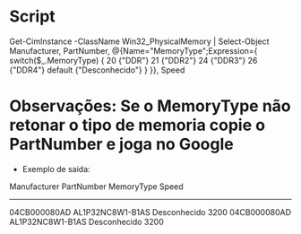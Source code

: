 # Script

Get-CimInstance -ClassName Win32_PhysicalMemory | Select-Object Manufacturer, PartNumber, @{Name="MemoryType";Expression={
    switch($_.MemoryType) {
        20 {"DDR"}
        21 {"DDR2"}
        24 {"DDR3"}
        26 {"DDR4"}
        default {"Desconhecido"}
    }
}}, Speed


# Observações: Se o MemoryType não retonar o tipo de memoria copie o PartNumber e joga no Google

* Exemplo de saida:

Manufacturer PartNumber           MemoryType   Speed
------------ ----------           ----------   -----
04CB000080AD AL1P32NC8W1-B1AS     Desconhecido  3200
04CB000080AD AL1P32NC8W1-B1AS     Desconhecido  3200
